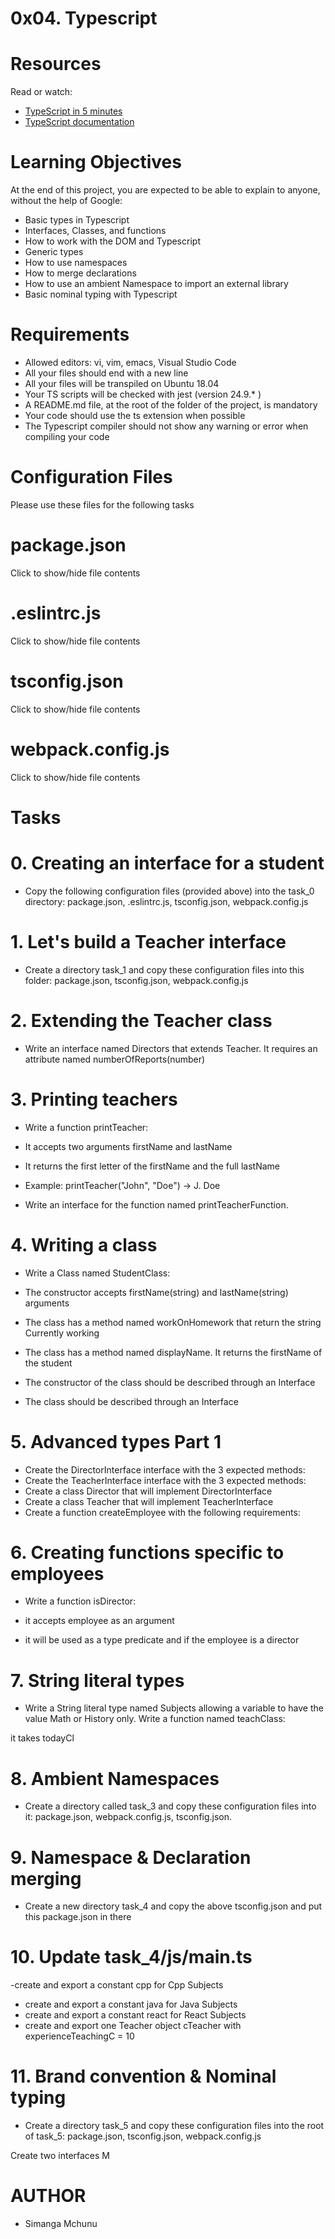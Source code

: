# 0x04. Typescript

# Resources
Read or watch:

- [TypeScript in 5 minutes](https://intranet.alxswe.com/rltoken/waTSa9Mguj912pel9On57w)
- [TypeScript documentation](https://intranet.alxswe.com/rltoken/iPO8DlHCGzc1jnojLoP9HA)

# Learning Objectives
At the end of this project, you are expected to be able to explain to anyone, without the help of Google:

- Basic types in Typescript
- Interfaces, Classes, and functions
- How to work with the DOM and Typescript
- Generic types
- How to use namespaces
- How to merge declarations
- How to use an ambient Namespace to import an external library
- Basic nominal typing with Typescript

# Requirements
- Allowed editors: vi, vim, emacs, Visual Studio Code
- All your files should end with a new line
- All your files will be transpiled on Ubuntu 18.04
- Your TS scripts will be checked with jest (version 24.9.* )
- A README.md file, at the root of the folder of the project, is mandatory
- Your code should use the ts extension when possible
- The Typescript compiler should not show any warning or error when compiling your code
# Configuration Files
Please use these files for the following tasks

# package.json
Click to show/hide file contents
# .eslintrc.js
Click to show/hide file contents
# tsconfig.json
Click to show/hide file contents
# webpack.config.js
Click to show/hide file contents

# Tasks
# 0. Creating an interface for a student
- Copy the following configuration files (provided above) into the task_0 directory: package.json, .eslintrc.js, tsconfig.json, webpack.config.js
# 1. Let's build a Teacher interface
- Create a directory task_1 and copy these configuration files into this folder: package.json, tsconfig.json, webpack.config.js
# 2. Extending the Teacher class
- Write an interface named Directors that extends Teacher. It requires an attribute named numberOfReports(number)
# 3. Printing teachers
- Write a function printTeacher:

- It accepts two arguments firstName and lastName
- It returns the first letter of the firstName and the full lastName
- Example: printTeacher("John", "Doe") -> J. Doe
- Write an interface for the function named printTeacherFunction.
# 4. Writing a class
- Write a Class named StudentClass:

- The constructor accepts firstName(string) and lastName(string) arguments
- The class has a method named workOnHomework that return the string Currently working
- The class has a method named displayName. It returns the firstName of the student
- The constructor of the class should be described through an Interface
- The class should be described through an Interface
# 5. Advanced types Part 1
- Create the DirectorInterface interface with the 3 expected methods:
- Create the TeacherInterface interface with the 3 expected methods:
- Create a class Director that will implement DirectorInterface
- Create a class Teacher that will implement TeacherInterface
- Create a function createEmployee with the following requirements:
# 6. Creating functions specific to employees
- Write a function isDirector:

- it accepts employee as an argument
- it will be used as a type predicate and if the employee is a director
# 7. String literal types
- Write a String literal type named Subjects allowing a variable to have the value Math or History only. Write a function named teachClass:

it takes todayCl
# 8. Ambient Namespaces
- Create a directory called task_3 and copy these configuration files into it: package.json, webpack.config.js, tsconfig.json.
# 9. Namespace & Declaration merging
- Create a new directory task_4 and copy the above tsconfig.json and put this package.json in there
# 10. Update task_4/js/main.ts
-create and export a constant cpp for Cpp Subjects
- create and export a constant java for Java Subjects
- create and export a constant react for React Subjects
- create and export one Teacher object cTeacher with experienceTeachingC = 10
# 11. Brand convention & Nominal typing
- Create a directory task_5 and copy these configuration files into the root of task_5: package.json, tsconfig.json, webpack.config.js

Create two interfaces M

# AUTHOR
- Simanga Mchunu
